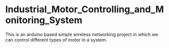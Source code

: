 # Industrial_Motor_Controlling_and_Monitoring_System
This is an arduino based simple wireless networking project in which we can control different types of motor in a system.
